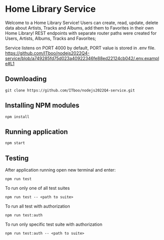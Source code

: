# Home Library Service

Welcome to a Home Library Service! Users can create, read, update, delete data about Artists, Tracks and Albums, add them to Favorites in their own Home Library!
REST endpoints with separate router paths were created for Users, Artists, Albums, Tracks and Favorites;

Service listens on PORT 4000 by default, PORT value is stored in .env file.
https://github.com/ITboo/nodejs2022Q4-service/blob/a749285fd75d023a40922346fe88ed22124cb042/.env.example#L1


## Downloading

```
git clone https://github.com/ITboo/nodejs2022Q4-service.git
```

## Installing NPM modules

```
npm install
```

## Running application

```
npm start
```

## Testing

After application running open new terminal and enter:

```
npm run test
```

To run only one of all test suites

```
npm run test -- <path to suite>
```

To run all test with authorization

```
npm run test:auth
```

To run only specific test suite with authorization

```
npm run test:auth -- <path to suite>
```

